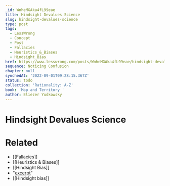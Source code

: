 ```yaml
---
_id: WnheMGAka4fL99eae
title: Hindsight Devalues Science
slug: hindsight-devalues-science
type: post
tags:
  - LessWrong
  - Concept
  - Post
  - Fallacies
  - Heuristics_&_Biases
  - Hindsight_Bias
href: https://www.lesswrong.com/posts/WnheMGAka4fL99eae/hindsight-devalues-science
sequence: Noticing Confusion
chapter: null
synchedAt: '2022-09-01T09:28:15.367Z'
status: todo
collection: 'Rationality: A-Z'
book: 'Map and Territory '
author: Eliezer Yudkowsky
---
```


# Hindsight Devalues Science


# Related

- [[Fallacies]]
- [[Heuristics & Biases]]
- [[Hindsight Bias]]
- "[excerpt](https://web.archive.org/web/20170801042830/http://csml.som.ohio-state.edu:80/Music829C/hindsight.bias.html)"
- [[Hindsight bias]]